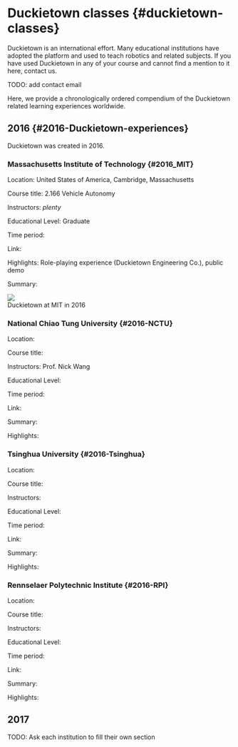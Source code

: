# Duckietown classes {#duckietown-classes}

Duckietown is an international effort. Many educational institutions have adopted the platform and used to teach robotics and related subjects. If you have used Duckietown in any of your course and cannot find a mention to it here, contact us.

TODO: add contact email

Here, we provide a chronologically ordered compendium of the Duckietown related learning experiences worldwide.

## 2016 {#2016-Duckietown-experiences}

Duckietown was created in 2016.

### Massachusetts Institute of Technology {#2016_MIT}

Location: United States of America, Cambridge, Massachusetts

Course title: 2.166 Vehicle Autonomy

Instructors: _plenty_

Educational Level: Graduate

Time period:

Link:

Highlights: Role-playing experience (Duckietown Engineering Co.), public demo

Summary:

<div figure-id="fig:2016_MIT">
   <img src="placeholder.png" class='group-photo'/>
   <figcaption>Duckietown at MIT in 2016</figcaption>
</div>


### National Chiao Tung University {#2016-NCTU}

Location:

Course title:

Instructors: Prof. Nick Wang

Educational Level:

Time period:

Link:

Summary:

Highlights:


### Tsinghua University {#2016-Tsinghua}

Location:

Course title:

Instructors:

Educational Level:

Time period:

Link:

Summary:

Highlights:


### Rennselaer Polytechnic Institute {#2016-RPI}

Location:

Course title:

Instructors:

Educational Level:

Time period:

Link:

Summary:

Highlights:


## 2017





TODO: Ask each institution to fill their own section

